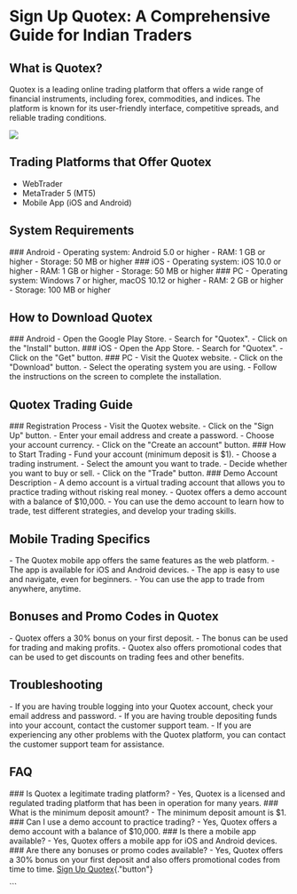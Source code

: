 # Sign Up Quotex: A Comprehensive Guide for Indian Traders

## What is Quotex?

Quotex is a leading online trading platform that offers a wide range of
financial instruments, including forex, commodities, and indices. The
platform is known for its user-friendly interface, competitive spreads,
and reliable trading conditions.

[![](https://static.quotex.io/files/3_en/300_250.jpg)](https://traff.sbs/brokerqxlid)

## Trading Platforms that Offer Quotex

-   WebTrader
-   MetaTrader 5 (MT5)
-   Mobile App (iOS and Android)

## System Requirements

\### Android - Operating system: Android 5.0 or higher - RAM: 1 GB or
higher - Storage: 50 MB or higher \### iOS - Operating system: iOS 10.0
or higher - RAM: 1 GB or higher - Storage: 50 MB or higher \### PC -
Operating system: Windows 7 or higher, macOS 10.12 or higher - RAM: 2 GB
or higher - Storage: 100 MB or higher

## How to Download Quotex

\### Android - Open the Google Play Store. - Search for
"Quotex". - Click on the "Install" button. \### iOS - Open
the App Store. - Search for "Quotex". - Click on the "Get"
button. \### PC - Visit the Quotex website. - Click on the
"Download" button. - Select the operating system you are using. -
Follow the instructions on the screen to complete the installation.

## Quotex Trading Guide

\### Registration Process - Visit the Quotex website. - Click on the
"Sign Up" button. - Enter your email address and create a
password. - Choose your account currency. - Click on the "Create an
account" button. \### How to Start Trading - Fund your account
(minimum deposit is \$1). - Choose a trading instrument. - Select the
amount you want to trade. - Decide whether you want to buy or sell. -
Click on the "Trade" button. \### Demo Account Description - A
demo account is a virtual trading account that allows you to practice
trading without risking real money. - Quotex offers a demo account with
a balance of \$10,000. - You can use the demo account to learn how to
trade, test different strategies, and develop your trading skills.

## Mobile Trading Specifics

\- The Quotex mobile app offers the same features as the web platform. -
The app is available for iOS and Android devices. - The app is easy to
use and navigate, even for beginners. - You can use the app to trade
from anywhere, anytime.

## Bonuses and Promo Codes in Quotex

\- Quotex offers a 30% bonus on your first deposit. - The bonus can be
used for trading and making profits. - Quotex also offers promotional
codes that can be used to get discounts on trading fees and other
benefits.

## Troubleshooting

\- If you are having trouble logging into your Quotex account, check
your email address and password. - If you are having trouble depositing
funds into your account, contact the customer support team. - If you are
experiencing any other problems with the Quotex platform, you can
contact the customer support team for assistance.

## FAQ

\### Is Quotex a legitimate trading platform? - Yes, Quotex is a
licensed and regulated trading platform that has been in operation for
many years. \### What is the minimum deposit amount? - The minimum
deposit amount is \$1. \### Can I use a demo account to practice
trading? - Yes, Quotex offers a demo account with a balance of \$10,000.
\### Is there a mobile app available? - Yes, Quotex offers a mobile app
for iOS and Android devices. \### Are there any bonuses or promo codes
available? - Yes, Quotex offers a 30% bonus on your first deposit and
also offers promotional codes from time to time. [Sign Up
Quotex](\%22https://traff.sbs/brokerqxsignup\%22){."button"}

\`\`\`

